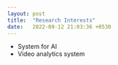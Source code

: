 ```yaml
---
layout: post
title:  "Research Interests"
date:   2022-09-12 21:03:36 +0530
---
```

- System for AI
- Video analytics system 
